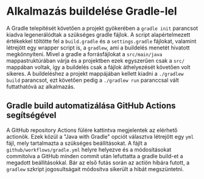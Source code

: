 # Alkalmazás buildelése Gradle-lel

A Gradle telepítését követően a projekt gyökerében a `gradle init` parancsot kiadva legenerálódtak a szükséges gradle fájlok.
A script alapértelmezett értékekkel töltötte fel a `build.gradle` és a `settings.gradle` fájlokat, valamint létrejött egy 
wrapper script is, a `gradlew`, ami a buildelés menetét hivatott megkönnyíteni. Mivel a gradle a forrásfájlokat a `src/main/java`
mappastruktúrában várja és a projektben ezek egyszerűen csak a `src/` mappában voltak, így a buildelés 
csak a fájlok áthelyezését követően volt sikeres. A buildeléshez a projekt mappájában 
kellett kiadni a `./gradlew build` parancsot, ezt követően pedig a `./gradlew run` paranccsal vált futtathatóvá az alkalmazás.

## Gradle build automatizálása GitHub Actions segítségével
A GitHub repository Actions fülére kattintva megjelentek az elérhető actionök. Ezek közül a "Java with Gradle" opciót választva
létrejött egy `yml` fájl, mely tartalmazta a szükséges beállításokat. A fájlt a `github/workflows/gradle.yml` helyre 
helyezve és a módosításokat commitolva a GitHub minden commit után lefuttatta a gradle build-et a megadott beállításokkal.
Bár az első futás során az actiön hibára futott, a `gradlew` szkript jogosultságait módosítva sikerült a hibát megszüntetni.
